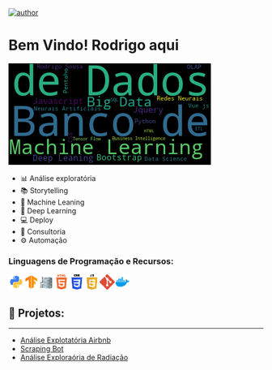 [![author](https://img.shields.io/badge/author-rodrigosousa-green.svg)]()

# Bem Vindo! Rodrigo aqui
![wallpaper](https://github.com/rodrigoadz/profile/blob/master/skills.png)

- 📊 Análise exploratória
- 📚 Storytelling
- 🤖 Machine Leaning
- 🧠 Deep Learning
- 💻 Deploy
- 🤝 Consultoria
- ⚙ Automação

### Linguagens de Programação e Recursos:

<img align=left alt='Python' width=30px src='https://github.com/rodrigoadz/profile/blob/master/icons/python.png'/>
<img align=left alt='Python' width=30px src='https://github.com/rodrigoadz/profile/blob/master/icons/tensorflow.jpg'/>
<img align=left alt='Python' width=30px src='https://github.com/rodrigoadz/profile/blob/master/icons/sql.png'/>
<img align=left alt='Python' width=30px src='https://github.com/rodrigoadz/profile/blob/master/icons/html.png'/>
<img align=left alt='Python' width=30px src='https://github.com/rodrigoadz/profile/blob/master/icons/css.png'/>
<img align=left alt='Python' width=30px src='https://github.com/rodrigoadz/profile/blob/master/icons/javascript.png'/>
<img align=left alt='Python' width=30px src='https://github.com/rodrigoadz/profile/blob/master/icons/git.png'/>
<img align=left alt='Python' width=30px src='https://github.com/rodrigoadz/profile/blob/master/icons/docker.png'/>

<br>
<br>

## 📝 Projetos:
---
* [Análise Explotatória Airbnb](https://github.com/rodrigoadz/portifolio/blob/master/notebooks/EDA_Airbnb.ipynb)
* [Scraping Bot](https://github.com/rodrigoadz/scraping_bot)
* [Análise Exploraória de Radiação]()
